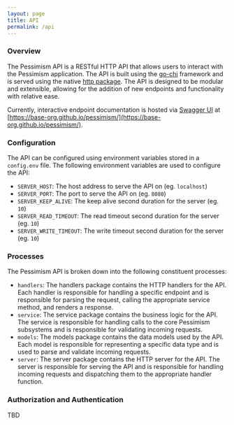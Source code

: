 ```yaml
---
layout: page
title: API
permalink: /api
---
```


### Overview

The Pessimism API is a RESTful HTTP API that allows users to interact with the Pessimism application. The API is built using the [go-chi](https://github.com/go-chi/chi) framework and is served using the native [http package](https://pkg.go.dev/net/http). The API is designed to be modular and extensible, allowing for the addition of new endpoints and functionality with relative ease.

Currently, interactive endpoint documentation is hosted via [Swagger UI](https://swagger.io/tools/swagger-ui/) at [https://base-org.github.io/pessimism/](https://base-org.github.io/pessimism/).

### Configuration

The API can be configured using environment variables stored in a `config.env` file. The following environment variables are used to configure the API:

- `SERVER_HOST`: The host address to serve the API on (eg. `localhost`)
- `SERVER_PORT`: The port to serve the API on (eg. `8080`)
- `SERVER_KEEP_ALIVE`: The keep alive second duration for the server (eg. `10`)
- `SERVER_READ_TIMEOUT`: The read timeout second duration for the server (eg. `10`)
- `SERVER_WRITE_TIMEOUT`: The write timeout second duration for the server (eg. `10`)

### Processes

The Pessimism API is broken down into the following constituent processes:

- `handlers`: The handlers package contains the HTTP handlers for the API. Each handler is responsible for handling a specific endpoint and is responsible for parsing the request, calling the appropriate service method, and renders a response.
- `service`: The service package contains the business logic for the API. The service is responsible for handling calls to the core Pessimism subsystems and is responsible for validating incoming requests.
- `models`: The models package contains the data models used by the API. Each model is responsible for representing a specific data type and is used to parse and validate incoming requests.
- `server`: The server package contains the HTTP server for the API. The server is responsible for serving the API and is responsible for handling incoming requests and dispatching them to the appropriate handler function.

### Authorization and Authentication

TBD
